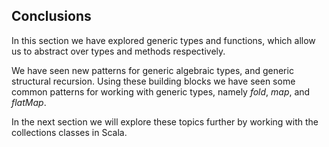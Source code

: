 ## Conclusions

In this section we have explored generic types and functions, which allow us to abstract over types and methods respectively.

We have seen new patterns for generic algebraic types, and generic structural recursion. Using these building blocks we have seen some common patterns for working with generic types, namely *fold*, *map*, and *flatMap*.

In the next section we will explore these topics further by working with the collections classes in Scala.
